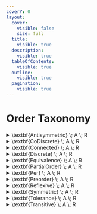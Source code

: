 ```yaml
---
coverY: 0
layout:
  cover:
    visible: false
    size: full
  title:
    visible: true
  description:
    visible: true
  tableOfContents:
    visible: true
  outline:
    visible: true
  pagination:
    visible: true
---
```


# Order Taxonomy

<details>

<summary><span class="math">\textbf{Antisymmetric} \; A \; R</span></summary>

***

$$\textbf{EndoRelation} \; A \; R$$

$$\forall ( x,y \in A : R.x.y \wedge R.y.x : x = y )$$

***

```
pred Antisymmetric(A: set univ, R: univ->univ) {
  EndoRelation[A,R]
  all x,y: A | x->y in R and y->x in R implies x = y
}
```

</details>

<details>

<summary><span class="math">\textbf{CoDiscrete} \; A \; R</span></summary>

***

$$\textbf{EndoRelation} \; A \; R$$

$$\forall( x,y \in A :: R.x.y )$$

***

```
pred CoDiscrete(A: set univ, R: univ->univ) {
  EndoRelation[A,R]
  all x,y: A | x->y in R
}
```

</details>

<details>

<summary><span class="math">\textbf{Connected} \; A \; R</span></summary>

***

$$\textbf{EndoRelation} \; A \; R$$

$$\forall ( x,y \in A : : R.x.y \vee R.y.x )$$

***

```
pred Connected(A: set univ, R: univ->univ) {
  EndoRelation[A,R]
  all x,y: A | x->y in R or y->x in R
}
```

</details>

<details>

<summary><span class="math">\textbf{Discrete} \; A \; R</span></summary>

***

$$\textbf{EndoRelation} \; A \; R$$

$$\forall( x,y \in A :: R.x.y \equiv x = y )$$

***

```
pred Discrete(A: set univ, R: univ->univ) {
  EndoRelation[A,R]
  all x,y: A | x->y in R iff x = y
}
```

</details>

<details>

<summary><span class="math">\textbf{Equivalence} \; A \; R</span></summary>

***

$$\textbf{Preorder} \; A \; R$$

$$\textbf{Symmetric} \; A \; R$$

***

```
pred Equivalence(A: set univ, R: univ->univ) {
  Preorder[A,R]
  Symmetric[A,R]
}
```

</details>

<details>

<summary><span class="math">\textbf{PartialOrder} \; A \; R</span></summary>

***

$$\textbf{Preorder} \; A \; R$$

$$\textbf{Antisymmetric} \; A \; R$$

***

```
pred PartialOrder(A: set univ, R: univ->univ) {
  Preorder[A,R]
  Antisymmetric[A,R]
}
```

</details>

<details>

<summary><span class="math">\textbf{Per} \; A \; R</span></summary>

***

$$\textbf{Symmetric} \; A \; R$$

$$\textbf{Transitive} \; A \; R$$

***

```
pred Per(A: set univ, R: univ->univ) {
  Symmetric[A,R]
  Transitive[A,R]
}
```

</details>

<details>

<summary><span class="math">\textbf{Preorder} \; A \; R</span></summary>

***

$$\textbf{Reflexive} \; A \; R$$

$$\textbf{Transitive} \; A \; R$$

***

```
pred Preorder(A: set univ, R: univ->univ) {
  Reflexive[A,R]
  Transitive[A,R]
}
```

</details>

<details>

<summary><span class="math">\textbf{Reflexive} \; A \; R</span></summary>

***

$$\textbf{EndoRelation} \; A \; R$$

$$\forall ( x \in A : : R.x.x )$$

***

```
pred Reflexive(A: set univ, R: univ -> univ) {
  EndoRelation[A,R]
  all x: A | x->x in R
}
```

</details>

<details>

<summary><span class="math">\textbf{Symmetric} \; A \; R</span></summary>

***

$$\textbf{EndoRelation} \; A \; R$$

$$\forall ( x,y \in A : R.x.y : R.y.x )$$

***

```
pred Symmetric(A: set univ, R: univ->univ) {
  EndoRelation[A,R]
  all x,y: A | x->y in R implies y->x in R
}
```

</details>

<details>

<summary><span class="math">\textbf{Tolerance} \; A \; R </span></summary>

***

$$\textbf{Symmetric} \; A \; R$$

$$\textbf{Reflexive} \; A \; R$$

***

```
pred Tolerance(A: set univ, R: univ->univ) {
  Symmetric[A,R]
  Reflexive[A,R]
}
```

</details>

<details>

<summary><span class="math">\textbf{Transitive} \; A \; R</span></summary>

***

$$\textbf{EndoRelation} \; A \; R$$

$$\forall ( x,y,z \in A : R.x.y \wedge R.y.z : R.x.z )$$

***

```
pred Transitive(A: set univ, R: univ -> univ) {
  EndoRelation[A,R]
  all x,y,z: A | x->y in R and y->z in R implies x->z in R
}
```

</details>
